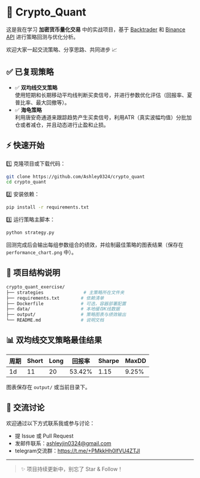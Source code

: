 # 🚀 Crypto_Quant

这是我在学习 **加密货币量化交易** 中的实战项目，基于 [Backtrader](https://www.backtrader.com/) 和 [Binance API](https://binance-docs.github.io/apidocs/spot/en/) 进行策略回测与优化分析。

欢迎大家一起交流策略、分享思路、共同进步 📈


## ✅ 已复现策略

- ✅ **双均线交叉策略**  
  使用短期和长期移动平均线判断买卖信号，并进行参数优化评估（回报率、夏普比率、最大回撤等）。
- ✅ **海龟策略**  
  利用唐安奇通道来跟踪趋势产生买卖信号，利用ATR（真实波幅均值）分批加仓或者减仓，并且动态进行止盈和止损。

## ⚡ 快速开始

1️⃣ 克隆项目或下载代码：

```bash
git clone https://github.com/Ashley0324/crypto_quant
cd crypto_quant
```

2️⃣ 安装依赖：

```bash
pip install -r requirements.txt
```

3️⃣ 运行策略主脚本：
```bash
python strategy.py
```
回测完成后会输出每组参数组合的绩效，并绘制最佳策略的图表结果（保存在 `performance_chart.png` 中）。

## 📁 项目结构说明

```bash
crypto_quant_exercise/
├── strategies               # 主策略所在文件夹
├── requirements.txt        # 依赖清单
├── Dockerfile              # 可选，容器部署配置
├── data/                   # 本地缓存K线数据
├── output/                 # 策略图表与绩效输出
└── README.md               # 说明文档
```


## 📊 双均线交叉策略最佳结果

| 周期 | Short | Long | 回报率 | Sharpe | MaxDD |
|--------|--------|-------|------------|--------|--------|
| 1d     | 11     | 20    | 53.42%      | 1.15   | 9.25%  |

图表保存在 `output/` 或当前目录下。

## 💬 交流讨论

欢迎通过以下方式联系我或参与讨论：

- 提 Issue 或 Pull Request
- 发邮件联系：ashleyjin0324@gmail.com
- telegram交流群：https://t.me/+PMkkHh0IfVU4ZTJl

---

> ✨ 项目持续更新中，别忘了 Star & Follow！
